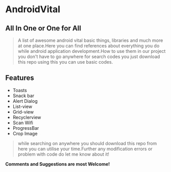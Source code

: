 # AndroidVital
## All In One or One for All
> A list of awesome android vital basic things, libraries and much more at one place.Here you can find references about everything you do while android application development.How to use them in our project you don't have to go anywhere for search codes you just download this repo using this you can use basic codes.
## Features
- Toasts
- Snack bar
- Alert Dialog
- List-view
- Grid-view
- Recyclerview
- Scan Wifi
- ProgressBar
- Crop Image

> while searching on anywhere you should download this repo from here you can utilise your time.Further any modification errors or problem with code do let me know about it! 

**Comments and Suggestions are most Welcome!**
